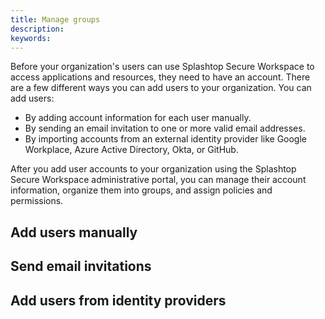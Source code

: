 ```yaml
---
title: Manage groups
description:
keywords:
---
```


Before your organization's users can use Splashtop Secure Workspace to access applications and resources, they need to have an account. There are a few different ways you can add users to your organization.
You can add users:

* By adding account information for each user manually.
* By sending an email invitation to one or more valid email addresses.
* By importing accounts from an external identity provider like Google Workplace, Azure Active Directory, Okta, or GitHub.

After you add user accounts to your organization using the Splashtop Secure Workspace administrative portal, you can manage their account information, organize them into groups, and assign policies and permissions.

## Add users manually


## Send email invitations


## Add users from identity providers